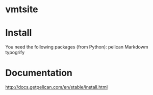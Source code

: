 # vmtsite

# Install
You need the following packages (from Python):
pelican
Markdowm
typogrify

# Documentation
http://docs.getpelican.com/en/stable/install.html
